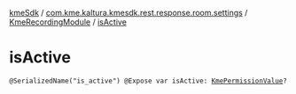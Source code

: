 [kmeSdk](../../index.md) / [com.kme.kaltura.kmesdk.rest.response.room.settings](../index.md) / [KmeRecordingModule](index.md) / [isActive](./is-active.md)

# isActive

`@SerializedName("is_active") @Expose var isActive: `[`KmePermissionValue`](../../com.kme.kaltura.kmesdk.ws.message.type.permissions/-kme-permission-value/index.md)`?`